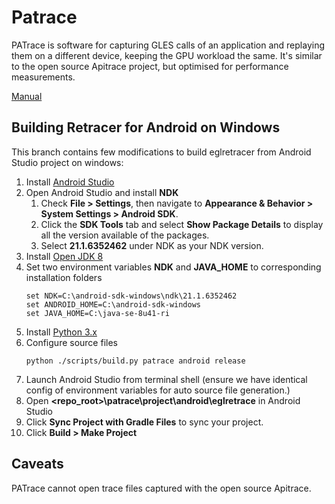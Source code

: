 Patrace
=======

PATrace is software for capturing GLES calls of an application and replaying them on a different device, keeping the GPU workload the same. It's similar to the open source Apitrace project, but optimised for performance measurements.

[Manual](patrace/doc/manual.md)

Building Retracer for Android on Windows
-------

This branch contains few modifications to build eglretracer from Android Studio project on windows:

1. Install [Android Studio](https://developer.android.com/studio)
2. Open Android Studio and install **NDK**
   1. Check **File > Settings**, then navigate to **Appearance & Behavior > System Settings > Android SDK**.
   2. Click the **SDK Tools** tab and select **Show Package Details** to display all the version available of the packages.
   3. Select **21.1.6352462** under NDK as your NDK version.
3. Install [Open JDK 8](https://jdk.java.net/java-se-ri/8-MR3)
4. Set two environment variables **NDK** and **JAVA_HOME** to corresponding installation folders
    ```
    set NDK=C:\android-sdk-windows\ndk\21.1.6352462
    set ANDROID_HOME=C:\android-sdk-windows
    set JAVA_HOME=C:\java-se-8u41-ri
    ```
5. Install [Python 3.x](https://www.python.org/downloads/windows/)
6. Configure source files
    ```
    python ./scripts/build.py patrace android release
    ```
7. Launch Android Studio from terminal shell (ensure we have identical config of environment variables for auto source file generation.)
8. Open **<repo_root>\patrace\project\android\eglretrace** in Android Studio
9. Click **Sync Project with Gradle Files** to sync your project.
10. Click **Build > Make Project**


Caveats
-------

PATrace cannot open trace files captured with the open source Apitrace.
